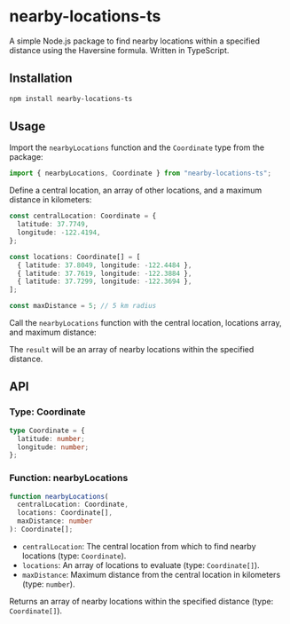 # nearby-locations-ts

A simple Node.js package to find nearby locations within a specified distance using the Haversine formula. Written in TypeScript.

## Installation

```bash
npm install nearby-locations-ts
```

## Usage

Import the `nearbyLocations` function and the `Coordinate` type from the package:

```typescript
import { nearbyLocations, Coordinate } from "nearby-locations-ts";
```

Define a central location, an array of other locations, and a maximum distance in kilometers:

```typescript
const centralLocation: Coordinate = {
  latitude: 37.7749,
  longitude: -122.4194,
};

const locations: Coordinate[] = [
  { latitude: 37.8049, longitude: -122.4484 },
  { latitude: 37.7619, longitude: -122.3884 },
  { latitude: 37.7299, longitude: -122.3694 },
];

const maxDistance = 5; // 5 km radius
```

Call the `nearbyLocations` function with the central location, locations array, and maximum distance:

The `result` will be an array of nearby locations within the specified distance.

## API

### Type: Coordinate

```typescript
type Coordinate = {
  latitude: number;
  longitude: number;
};
```

### Function: nearbyLocations

```typescript
function nearbyLocations(
  centralLocation: Coordinate,
  locations: Coordinate[],
  maxDistance: number
): Coordinate[];
```

- `centralLocation`: The central location from which to find nearby locations (type: `Coordinate`).
- `locations`: An array of locations to evaluate (type: `Coordinate[]`).
- `maxDistance`: Maximum distance from the central location in kilometers (type: `number`).

Returns an array of nearby locations within the specified distance (type: `Coordinate[]`).

